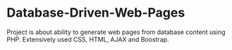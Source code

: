 # Database-Driven-Web-Pages
Project is about ability to generate web pages from database content using PHP. Extensively used CSS, HTML, AJAX and Boostrap.
